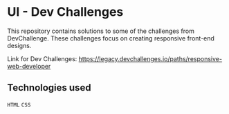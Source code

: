 # UI - Dev Challenges

This repository contains solutions to some of the challenges from DevChallenge. These challenges focus on creating responsive front-end designs.

Link for Dev Challenges: https://legacy.devchallenges.io/paths/responsive-web-developer

## Technologies used
`HTML` `CSS`